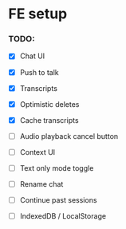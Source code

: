 # FE setup

### TODO:
- [x] Chat UI
- [x] Push to talk
- [x] Transcripts
- [x] Optimistic deletes
- [x] Cache transcripts
- [ ] Audio playback cancel button
- [ ] Context UI
- [ ] Text only mode toggle
- [ ] Rename chat
- [ ] Continue past sessions
- [ ] IndexedDB / LocalStorage


